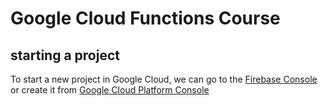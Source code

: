 # Google Cloud Functions Course
## starting a project
To start a new project in Google Cloud, we can go to the 
[Firebase Console](https://console.firebase.google.com) or create it from [Google Cloud Platform Console](https://console.cloud.google.com)
